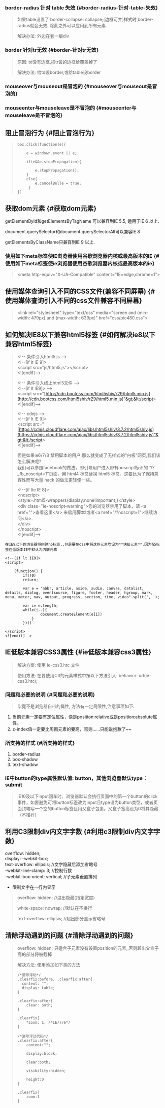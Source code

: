### border-radius 针对 table 失效 {#border-radius-针对-table-失效}

> 如果table设置了 border-collapse: collapse;\(边框可并\)样式时,border-radius就会无效. 除此之外可以应用到所有元素.
>
> 解决办法: 外边在套一层div

### border 针对tr无效 {#border-针对tr无效}

> 原因: td没有边框,把tr设的边框给覆盖掉了
>
> 解决办法: 给td设border,或给table设border

### mouseover与mouseout是冒泡的 {#mouseover与mouseout是冒泡的}

### mouseenter与mouseleave是不冒泡的 {#mouseenter与mouseleave是不冒泡的}

## 阻止冒泡行为 {#阻止冒泡行为}

> ```
> box.click(function(e){
>     
>     e = windown.event || e;
>         
>     if(e&&e.stopPropagation){
>             
>         e.stopPropagation();
>     }
>     else{    
>         e.cancelBulle = true;
>      }
> })
> ```

## 获取dom元素 {#获取dom元素}

getElementById和getElementsByTagName 可以兼容到IE 5.5, 适用于IE 6 以上.

document.querySelector和document.querySelectorAll可以兼容IE 8

getElementsByClassName只兼容到IE 9 以上.

### 使用如下meta标签使IE浏览器使用谷歌浏览器内核或最高版本的IE {#使用如下meta标签使ie浏览器使用谷歌浏览器内核或最高版本的ie}

> &lt;meta http-equiv="X-UA-Compatible" content="IE=edge,chrome=1"&gt;

## 使用媒体查询引入不同的CSS文件\(兼容不同屏幕\) {#使用媒体查询引入不同的css文件兼容不同屏幕}

> &lt;link rel="stylesheet" type="text/css" media="screen and \(min-width: 479px\) and \(max-width: 639px\)" href="css/pic480.css"&gt;

## 如何解决IE8以下兼容html5标签 {#如何解决ie8以下兼容html5标签}

> &lt;!-- 条件引入html5.js --&gt;  
> &lt;!--\[if lt IE 9\]&gt;  
> &lt;script src="js/html5.js"&gt;&lt;/script&gt;  
> &lt;!\[endif\]--&gt;
>
> &lt;!-- 条件引入线上html5文件 --&gt;  
> &lt;!--\[if lt IE9\]&gt; --&gt;  
> &lt;script src="[http://cdn.bootcss.com/html5shiv/r29/html5.min.js](http://cdn.bootcss.com/html5shiv/r29/html5.min.js)"&gt;&lt;/script&gt;  
> &lt;!\[endif\]--&gt;
>
> &lt;!-- cdnjs --&gt;  
> &lt;!--\[if lt IE 9\]&gt;  
> &lt;script src="[https://cdnjs.cloudflare.com/ajax/libs/html5shiv/3.7.2/html5shiv.js](https://cdnjs.cloudflare.com/ajax/libs/html5shiv/3.7.2/html5shiv.js)"&gt;&lt;/script&gt;  
> &lt;!\[endif\]--&gt;
>
> 但是如果ie6/7/8 禁用脚本的用户,那么就变成了无样式的"白板"网页,我们该怎么解决呢?  
> 我们可以参照facebook的做法，即引导用户进入带有noscript标识的 “/?\_fb\_noscript=1”页面，用 html4 标签替换 html5 标签，这要比为了保持兼容性而写大量 hack 的做法更轻便一些。
>
> &lt;!--\[if lte IE 8\]&gt;  
> &lt;noscript&gt;  
> &lt;style&gt;.html5-wrappers{display:none!important;}&lt;/style&gt;  
> &lt;div class="ie-noscript-warning"&gt;您的浏览器禁用了脚本，请 &lt;a href=""&gt;查看这里&lt;/a&gt; 来启用脚本!或者&lt;a href="/?noscript=1"&gt;继续访问&lt;/a&gt;.  
> &lt;/div&gt;  
> &lt;/noscript&gt;  
> &lt;!\[endif\]--&gt;

```
在IE9以下的浏览器将创建h5标签,,但是要在css中将这些元素均设为**块级元素**,因为h5标签在低版本IE中默认为内联元素

<!--[if lt IE9]>
<script>

    (function() {
        if(!0) 
        return;

        var e = "abbr, article, aside, audio, canvas, datalist, details, dialog, eventsource, figure, footer, header, hgroup, mark, menu, meter, nav, output, progress, section, time, video".split(', ');

        var i= e.length;
        while(i--){
                document.createElement(e[i])
            }
        })()

</script>
<![endif]-->
```

## IE低版本兼容CSS3属性 {#ie低版本兼容css3属性}

> 解决方案: 使用 ie-css3.htc 文件
>
> 使用方法: 在要使用C3的元素样式中按以下方法引入: behavior: url\(ie-css3.htc\);

### 问题和必要的说明 {#问题和必要的说明}

> 毕竟不是浏览器自带的属性, 方法有一定局限性,注意事项如下:

1. 当前元素一定要有定位属性，像是position:relative或是position:absolute属性。
2. z-index值一定要比周围元素的要高，否则……只能说抱歉了~~

### 所支持的样式 {#所支持的样式}

1. border-radius
2. box-shadow
3. text-shadow

### IE中button的type属性默认值: button，其他浏览器默认type：submit

> IE10及以下input回车时，浏览器默认会执行页面中的第一个button的click事件，如要避免可将button标签改为input且type设为button类型，或者页面顶端写一个空的button标签且用父盒子包裹，父盒子宽高设为0将其隐藏（不推荐）

## 利用C3限制div内文字字数 {#利用c3限制div内文字字数}

overflow: hidden;  
display: -webkit-box;  
text-overflow: ellipsis; //文字隐藏后添加省略号  
-webkit-line-clamp: 3; //控制行数  
-webkit-box-orient: vertical; //子元素垂直排列

* 限制文字在一行内显示

> overflow: hidden;   //溢出隐藏\(指定宽度\)
>
> white-space: nowrap;  //默认在不换行
>
> text-overflow: ellipsis; //超出部分显示省略号

## 清除浮动遇到的问题 {#清除浮动遇到的问题}

> overflow: hidden; 只适合子元素没有设置position的元素,,否则超出父盒子高的部分将被截掉
>
> 解决方法: 使用添加如下类的方法
>
> ```
> /*清除浮动*/
> .clearfix:before, .clearfix:after{
>   content: "";
>   display: table;
> }
>
> .clearfix:after{
>     clear: both;
> }
>
> .clearfix{
>     *zoom: 1; /*IE/7/6*/
> }
> ```
>
> ```
> /*清除浮动代码*/
> .clearfix:after{   
>     content:"";
>        
>     display:block;
>         
>     clear:both;
>         
>     visibility:hidden;
>         
>     height:0
> }    
>
> .clearfix{
>     zoom:1
> }
> ```



